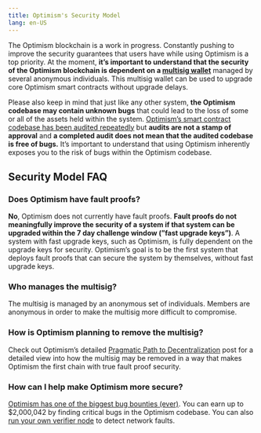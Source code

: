 ```yaml
---
title: Optimism's Security Model
lang: en-US
---
```


The Optimism blockchain is a work in progress.
Constantly pushing to improve the security guarantees that users have while using Optimism is a top priority.
At the moment, **it’s important to understand that the security of the Optimism blockchain is dependent on a [multisig wallet](https://www.coindesk.com/tech/2020/11/10/multisignature-wallets-can-keep-your-coins-safer-if-you-use-them-right/)** managed by several anonymous individuals.
This multisig wallet can be used to upgrade core Optimism smart contracts without upgrade delays.

Please also keep in mind that just like any other system, **the Optimism codebase may contain unknown bugs** that could lead to the loss of some or all of the assets held within the system.
[Optimism’s smart contract codebase has been audited repeatedly](https://github.com/ethereum-optimism/optimism/tree/develop/technical-documents/security-reviews) but **audits are not a stamp of approval** and **a completed audit does not mean that the audited codebase is free of bugs.**
It’s important to understand that using Optimism inherently exposes you to the risk of bugs within the Optimism codebase.

## Security Model FAQ

### Does Optimism have fault proofs?

**No**, Optimism does not currently have fault proofs.
**Fault proofs do not meaningfully improve the security of a system if that system can be upgraded within the 7 day challenge window (”fast upgrade keys”)**.
A system with fast upgrade keys, such as Optimism, is fully dependent on the upgrade keys for security.
Optimism’s goal is to be the first system that deploys fault proofs that can secure the system by themselves, without fast upgrade keys.

### Who manages the multisig?

The multisig is managed by an anonymous set of individuals.
Members are anonymous in order to make the multisig more difficult to compromise.

### How is Optimism planning to remove the multisig?

Check out Optimism’s detailed [Pragmatic Path to Decentralization](https://medium.com/ethereum-optimism/our-pragmatic-path-to-decentralization-cb5805ca43c1) post for a detailed view into how the multisig may be removed in a way that makes Optimism the first chain with true fault proof security.

### How can I help make Optimism more secure?

[Optimism has one of the biggest bug bounties (ever)](https://immunefi.com/bounty/optimism/).
You can earn up to $2,000,042 by finding critical bugs in the Optimism codebase.
You can also [run your own verifier node](https://github.com/smartcontracts/simple-optimism-node/) to detect network faults.
